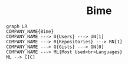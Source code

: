 <h1 align="center">Bime</h1>

```mermaid
graph LR
COMPANY_NAME{Bime}
COMPANY_NAME ---> U{Users} ---> UN[1]
COMPANY_NAME ---> R{Repositories} ---> RN[1]
COMPANY_NAME ---> G{Gists} ---> GN[0]
COMPANY_NAME ---> ML{Most Used<br>Languages}
ML --> C[C]
```
